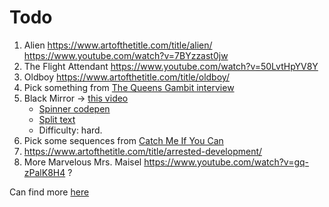# Todo

1. Alien https://www.artofthetitle.com/title/alien/ https://www.youtube.com/watch?v=7BYzzast0jw
1. The Flight Attendant https://www.youtube.com/watch?v=50LvtHpYV8Y
1. Oldboy https://www.artofthetitle.com/title/oldboy/
1. Pick something from [The Queens Gambit interview](https://www.artofthetitle.com/title/the-queens-gambit/)
1. Black Mirror -> [this video](https://www.youtube.com/watch?v=pxjy1vahZnU)
   - [Spinner codepen](https://codepen.io/mr21/pen/QWyKpYR)
   - [Split text](https://codemyui.com/black-mirror-style-cracked-glitchy-text-effect/)
   - Difficulty: hard.
1. Pick some sequences from [Catch Me If You Can](https://www.youtube.com/watch?v=aN715Rp4L74)
1. https://www.artofthetitle.com/title/arrested-development/
1. More Marvelous Mrs. Maisel <https://www.youtube.com/watch?v=gq-zPalK8H4> ?

Can find more [here](https://www.youtube.com/channel/UCcpJUN2rzYQmS5oOXzy3zlw)
